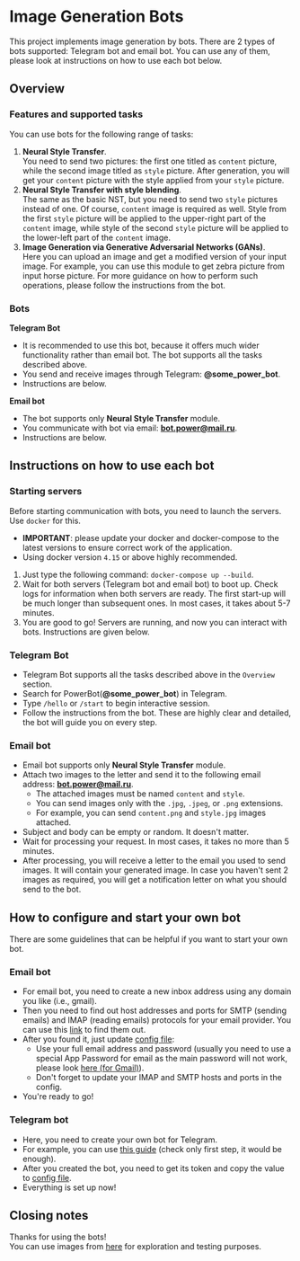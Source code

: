 # Image Generation Bots
This project implements image generation by bots.
There are 2 types of bots supported: Telegram bot and email bot. 
You can use any of them, please look at instructions on how to use each bot below.  

## Overview
### Features and supported tasks
You can use bots for the following range of tasks:
1. **Neural Style Transfer**.   
You need to send two pictures: the first one titled as `content` picture, 
while the second image titled as `style` picture. After generation, you will get your `content` picture
with the style applied from your `style` picture.  
2. **Neural Style Transfer with style blending**.  
The same as the basic NST, but you need to send two `style`
pictures instead of one. Of course, `content` image is required as well. 
Style from the first `style` picture will be applied to the upper-right part of the `content` image, 
while style of the second `style` picture will be applied to the lower-left part of the `content` image. 
3. **Image Generation via Generative Adversarial Networks (GANs)**.  
Here you can upload an image and get a modified version of your input image. 
For example, you can use this module to get zebra picture from input horse picture.
For more guidance on how to perform such operations, please follow the instructions from the bot.  

### Bots
**Telegram Bot**  
* It is recommended to use this bot, because it offers much wider functionality rather than email bot.
The bot supports all the tasks described above. 
* You send and receive images through Telegram: **@some_power_bot**.  
* Instructions are below.

**Email bot**  
* The bot supports only **Neural Style Transfer** module. 
* You communicate with bot via email: **bot.power@mail.ru**.  
* Instructions are below.

## Instructions on how to use each bot
### Starting servers
Before starting communication with bots, you need to launch the servers. Use `docker` for this.  
- **IMPORTANT**: please update your docker and docker-compose to the latest versions to ensure correct work of the application.
- Using docker version `4.15` or above highly recommended.
1. Just type the following command: `docker-compose up --build`.
2. Wait for both servers (Telegram bot and email bot) to boot up.
Check logs for information when both servers are ready. 
The first start-up will be much longer than subsequent ones. In most cases, it takes about 5-7 minutes.
3. You are good to go! Servers are running, and now you can interact with bots. Instructions are given below.  

### Telegram Bot
* Telegram Bot supports all the tasks described above in the `Overview` section.  
* Search for PowerBot(**@some_power_bot**) in Telegram. 
* Type `/hello` or `/start` to begin interactive session.
* Follow the instructions from the bot. These are highly clear and detailed, the bot will guide you on every step.

### Email bot
* Email bot supports only **Neural Style Transfer** module.
* Attach two images to the letter and send it to the following email address: **bot.power@mail.ru**.
    - The attached images must be named `content` and `style`.
    - You can send images only with the `.jpg`, `.jpeg`, or `.png` extensions.
    - For example, you can send `content.png` and `style.jpg` images attached.
* Subject and body can be empty or random. It doesn't matter.
* Wait for processing your request. In most cases, it takes no more than 5 minutes.
* After processing, you will receive a letter to the email you used to send images. 
It will contain your generated image. In case you haven't sent 2 images as required, 
you will get a notification letter on what you should send to the bot.

## How to configure and start your own bot
There are some guidelines that can be helpful if you want to start your own bot.
### Email bot
- For email bot, you need to create a new inbox address using any domain you like (i.e., gmail).  
- Then you need to find out host addresses and ports for SMTP (sending emails) and IMAP (reading emails)
protocols for your email provider. You can use this [link](https://www.systoolsgroup.com/imap/) to find them out.
- After you found it, just update [config file](/config.ini):
    - Use your full email address and password (usually you need to use a special App Password for email as the main password will not work,
please look [here (for Gmail)](https://support.google.com/accounts/answer/185833?hl=en#zippy=)).
    - Don't forget to update your IMAP and SMTP hosts and ports in the config.
- You're ready to go!

### Telegram bot
- Here, you need to create your own bot for Telegram.
- For example, you can use [this guide](https://sendpulse.com/knowledge-base/chatbot/telegram/create-telegram-chatbot) (check only first step, it would be enough).
- After you created the bot, you need to get its token and copy the value to [config file](/config.ini).
- Everything is set up now!


## Closing notes
Thanks for using the bots!   
You can use images from [here](images) for exploration and testing purposes.  
